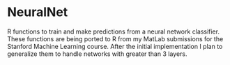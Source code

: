 # NeuralNet
R functions to train and make predictions from a neural network classifier. 
These functions are being ported to R from my MatLab submissions for the Stanford Machine Learning course.
After the initial implementation I plan to generalize them to handle networks with greater than 3 layers.
